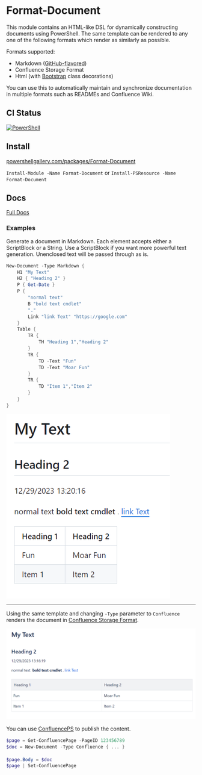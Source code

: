 # Format-Document

This module contains an HTML-like DSL for dynamically constructing documents using PowerShell.
The same template can be rendered to any one of the following formats which render as similarly as possible.

Formats supported:

- Markdown ([GitHub-flavored](https://docs.github.com/en/get-started/writing-on-github/getting-started-with-writing-and-formatting-on-github/basic-writing-and-formatting-syntax))
- Confluence Storage Format
- Html (with [Bootstrap](https://getbootstrap.com/) class decorations)

You can use this to automatically maintain and synchronize documentation in multiple formats such as READMEs and Confluence Wiki.

## CI Status

[![PowerShell](https://github.com/cdhunt/Format-Document/actions/workflows/powershell.yml/badge.svg)](https://github.com/cdhunt/Format-Document/actions/workflows/powershell.yml)

## Install

[powershellgallery.com/packages/Format-Document](https://www.powershellgallery.com/packages/Format-Document)

`Install-Module -Name Format-Document` or `Install-PSResource -Name Format-Document`

## Docs

[Full Docs](docs)

### Examples

Generate a document in Markdown.
Each element accepts either a ScriptBlock or a String.
Use a ScriptBlock if you want more powerful text generation.
Unenclosed text will be passed through as is.

```powershell
New-Document -Type Markdown {
    H1 "My Text"
    H2 { "Heading 2" }
    P { Get-Date }
    P {
        "normal text"
        B "bold text cmdlet"
        "."
        Link "link Text" "https://google.com"
    }
    Table {
        TR {
            TH "Heading 1","Heading 2"
        }
        TR {
            TD -Text "Fun"
            TD -Text "Moar Fun"
        }
        TR {
            TD "Item 1","Item 2"
        }
    }
}
```

![markdown example](docs/image/markdown.png)

---

Using the same template and changing `-Type` parameter to `Confluence` renders the document in [Confluence Storage Format](https://confluence.atlassian.com/doc/confluence-storage-format-790796544.html).

![confluence example](docs/image/confluence.png)

You can use [ConfluencePS](https://www.powershellgallery.com/packages/ConfluencePS) to publish the content.

```powershell
$page = Get-ConfluencePage -PageID 123456789
$doc = New-Document -Type Confluence { ... }

$page.Body = $doc
$page | Set-ConfluencePage
```
